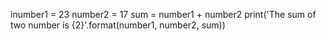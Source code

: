 inumber1 = 23 
number2 = 17
sum = number1 + number2
print('The sum of two number is {2}'.format(number1, number2, sum))
